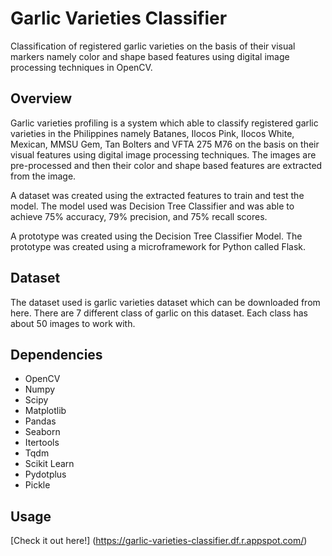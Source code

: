 # Garlic Varieties Classifier
Classification of registered garlic varieties on the basis of their visual markers namely color and shape based features using digital image processing techniques in OpenCV.

## Overview
Garlic varieties profiling is a system which able to classify registered garlic varieties in the Philippines namely Batanes, Ilocos Pink, Ilocos White, Mexican, MMSU Gem, Tan Bolters and VFTA 275 M76 on the basis on their visual features using digital image processing techniques. The images are pre-processed and then their color and shape based features are extracted from the image.

A dataset was created using the extracted features to train and test the model. The model used was Decision Tree Classifier and was able to achieve 75% accuracy, 79% precision, and 75% recall scores.

A prototype was created using the Decision Tree Classifier Model. The prototype was created using a microframework for Python called Flask.

## Dataset
The dataset used is garlic varieties dataset which can be downloaded from here. There are 7 different class of garlic on this dataset. Each class has about 50 images to work with.

## Dependencies
- OpenCV
- Numpy
- Scipy
- Matplotlib
- Pandas
- Seaborn
- Itertools
- Tqdm
- Scikit Learn
- Pydotplus
- Pickle

## Usage

[Check it out here!] (https://garlic-varieties-classifier.df.r.appspot.com/)
